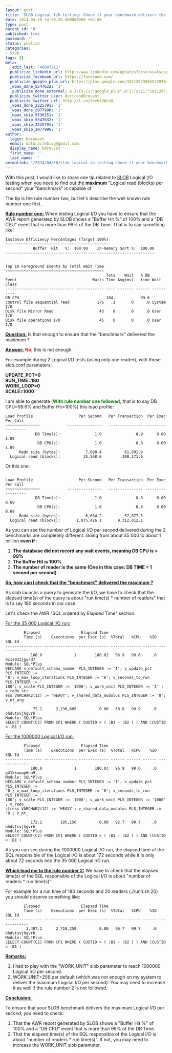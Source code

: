 ```yaml
---
layout: post
title: 'SLOB Logical I/O testing: Check if your benchmark delivers the maximum'
date: 2014-04-10 14:50:29.000000000 +02:00
type: post
parent_id: '0'
published: true
password: ''
status: publish
categories:
- Slob
tags: []
meta:
  _edit_last: '40807211'
  publicize_linkedin_url: http://www.linkedin.com/updates?discuss=&scope=16310177&stype=M&topic=5860020806779703296&type=U&a=PQ7Z
  publicize_facebook_url: https://facebook.com/
  publicize_google_plus_url: https://plus.google.com/101126738655139704850/posts/5jk8E3Dtv4E
  _wpas_done_5547632: '1'
  _publicize_done_external: a:1:{s:11:"google_plus";a:1:{s:21:"101126738655139704850";b:1;}}
  publicize_twitter_user: BertrandDrouvot
  publicize_twitter_url: http://t.co/tbvUJVWCeO
  _wpas_done_2225791: '1'
  _wpas_done_2077996: '1'
  _wpas_skip_5536151: '1'
  _wpas_skip_5547632: '1'
  _wpas_skip_2225791: '1'
  _wpas_skip_2077996: '1'
author:
  login: bdrouvot
  email: bdtoracleblog@gmail.com
  display_name: bdrouvot
  first_name: ''
  last_name: ''
permalink: "/2014/04/10/slob-logical-io-testing-check-if-your-benchmark-delivers-the-maximum/"
---
```


With this post, I would like to share one tip related to [SLOB](http://kevinclosson.wordpress.com/2013/05/02/slob-2-a-significant-update-links-are-here/) Logical I/O testing when you need to find out the **maximum** "Logical read (blocks) per second" your "benchmark" is capable of.

The tip is the rule number two, but let's describe the well known rule number one first.

<span style="text-decoration:underline;">**Rule number one:** </span>When testing Logical I/O you have to ensure that the AWR report generated by SLOB shows a "Buffer Hit %" of 100% and a "DB CPU" event that is more than 99% of the DB Time. That is to say something like:

    Instance Efficiency Percentages (Target 100%)
    ~~~~~~~~~~~~~~~~~~~~~~~~~~~~~~~~~~~~~~~~~~~~~
                Buffer  Hit   %:  100.00    In-memory Sort %:  100.00
    -----------------------------------------------------------------


    Top 10 Foreground Events by Total Wait Time
    ~~~~~~~~~~~~~~~~~~~~~~~~~~~~~~~~~~~~~~~~~~~
                                                Tota    Wait   % DB
    Event                                 Waits Time Avg(ms)   time Wait Class
    ------------------------------ ------------ ---- ------- ------ ----------
    DB CPU                                      184.           99.6
    control file sequential read            176   .1       0     .0 System I/O
    Disk file Mirror Read                    43    0       0     .0 User I/O
    Disk file operations I/O                 45    0       0     .0 User I/O

**<span style="text-decoration:underline;">Question:</span>** Is that enough to ensure that the "benchmark" delivered the maximum ?

<span style="text-decoration:underline;">**Answer:**</span> **<span style="color:#ff0000;">No</span>**, this is not enough.

For example during 2 Logical I/O tests (using only one reader), with those slob.conf parameters:

**UPDATE\_PCT=0**  
**RUN\_TIME=180**  
**WORK\_LOOP=0**  
**SCALE=1000**

I am able to generate (<span style="color:#008000;">**With rule number one followed,** </span>that is to say DB CPU=99.6% and Buffer Hit=100%) this load profile:

    Load Profile                    Per Second   Per Transaction  Per Exec  Per Call
    ~~~~~~~~~~~~~~~            ---------------   --------------- --------- ---------
                 DB Time(s):               1.0               8.9      0.00      1.09
                  DB CPU(s):               1.0               8.8      0.00      1.09
          Redo size (bytes):           7,098.4          61,501.9
      Logical read (blocks):          35,568.6         308,171.6

Or this one:

     
    Load Profile                    Per Second   Per Transaction  Per Exec  Per Call
    ~~~~~~~~~~~~~~~            ---------------   --------------- --------- ---------
                 DB Time(s):               1.0               8.8      0.00      0.69
                  DB CPU(s):               1.0               8.8      0.00      0.69
          Redo size (bytes):           6,684.2          57,877.5
      Logical read (blocks):       1,075,426.1       9,312,012.1

As you can see the number of Logical I/O per second delivered during the 2 benchmarks are completely different. Going from about 35 000 to about 1 million **even if** :

1.  **The database did not record any wait events, meaning DB CPU is &gt; 99%**
2.  **The Buffer Hit is 100%**
3.  **The number of reader is the same (One in this case: DB TIME = 1 second per second)**

<span style="text-decoration:underline;">**So, how can I check that the "benchmark" delivered the maximum ?**</span>

As slob launchs a query to generate the I/O, we have to check that the elapsed time(s) of the query is about "run time(s) \* number of readers" that is to say 180 seconds in our case.

Let's check the AWR "SQL ordered by Elapsed Time" section.

<span style="text-decoration:underline;">For the 35 000 Logical I/O run:</span>

            Elapsed                  Elapsed Time
            Time (s)    Executions  per Exec (s)  %Total   %CPU    %IO    SQL Id
    ---------------- -------------- ------------- ------ ------ ------ -------------
               180.0              1        180.02   96.9   99.6     .0 0c1s032jgyrd7
    Module: SQL*Plus
    DECLARE v_default_schema_number PLS_INTEGER := '1'; v_update_pct PLS_INTEGER :=
    '0'; v_max_loop_iterations PLS_INTEGER := '0'; v_seconds_to_run PLS_INTEGER := '
    180'; v_scale PLS_INTEGER := '1000'; v_work_unit PLS_INTEGER := '1' ; v_redo_str
    ess VARCHAR2(12) := 'HEAVY'; v_shared_data_modulus PLS_INTEGER := '0'; v_nt_arg

                72.1      3,230,605          0.00   38.8   99.9     .0 bhdvtsvjhgvrh
    Module: SQL*Plus
    SELECT COUNT(C2) FROM CF1 WHERE ( CUSTID > ( :B1 - :B2 ) ) AND (CUSTID < :B1 )

<span style="text-decoration:underline;">For the 1000000 Logical I/O run:</span>

            Elapsed                  Elapsed Time
            Time (s)    Executions  per Exec (s)  %Total   %CPU    %IO    SQL Id
    ---------------- -------------- ------------- ------ ------ ------ -------------
               180.0              1        180.03   96.9   99.6     .0 g41kknwap6na9
    Module: SQL*Plus
    DECLARE v_default_schema_number PLS_INTEGER := '1'; v_update_pct PLS_INTEGER :=
    '0'; v_max_loop_iterations PLS_INTEGER := '0'; v_seconds_to_run PLS_INTEGER := '
    180'; v_scale PLS_INTEGER := '1000'; v_work_unit PLS_INTEGER := '1000' ; v_redo_
    stress VARCHAR2(12) := 'HEAVY'; v_shared_data_modulus PLS_INTEGER := '0'; v_nt_

               172.1        195,156          0.00   92.7   99.7     .0 bhdvtsvjhgvrh
    Module: SQL*Plus
    SELECT COUNT(C2) FROM CF1 WHERE ( CUSTID > ( :B1 - :B2 ) ) AND (CUSTID < :B1 )

As you can see during the 1000000 Logical I/O run, the elapsed time of the SQL responsible of the Logical I/O is about 172 seconds while it is only about 72 seconds into the 35 000 Logical I/O run.

<span style="text-decoration:underline;">**Which lead me to the rule number 2:**</span> We have to check that the elapsed time(s) of the SQL responsible of the Logical I/O is about "number of readers \* run time(s)".

For example for a run time of 180 seconds and 20 readers (./runit.sh 20) you should observe something like:

            Elapsed                  Elapsed Time
            Time (s)    Executions  per Exec (s)  %Total   %CPU    %IO    SQL Id
    ---------------- -------------- ------------- ------ ------ ------ -------------
             3,487.2      2,710,259          0.00   96.7   99.7     .0 bhdvtsvjhgvrh
    Module: SQL*Plus
    SELECT COUNT(C2) FROM CF1 WHERE ( CUSTID > ( :B1 - :B2 ) ) AND (CUSTID < :B1 )

<span style="text-decoration:underline;">**Remarks:**</span>

1.  I had to play with the "WORK\_UNIT" slob parameter to reach 1000000 Logical I/O per second.
2.  WORK\_UNIT=256 per default (which was not enough on my system to deliver the maximum Logical I/O per second): You may need to increase it as well if the rule number 2 is not followed.

<span style="text-decoration:underline;">**Conclusion:**</span>

To ensure that your SLOB benchmark delivers the maximum Logical I/O per second, you need to check:

1.  That the AWR report generated by SLOB shows a "Buffer Hit %" of 100% and a "DB CPU" event that is more than 99% of the DB Time.
2.  That the elapsed time(s) of the SQL responsible of the Logical I/O is about "number of readers \* run time(s)". If not, you may need to increase the WORK\_UNIT slob parameter.

 
